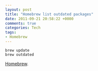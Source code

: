 ```yaml
---
layout: post
title: "Homebrew list outdated packages"
date: 2011-09-21 20:58:22 +0000
comments: true
categories: Tech
tags:
- Homebrew
---
```

    brew update
    brew outdated

[Homebrew](https://github.com/Homebrew/homebrew/wiki/FAQ).
